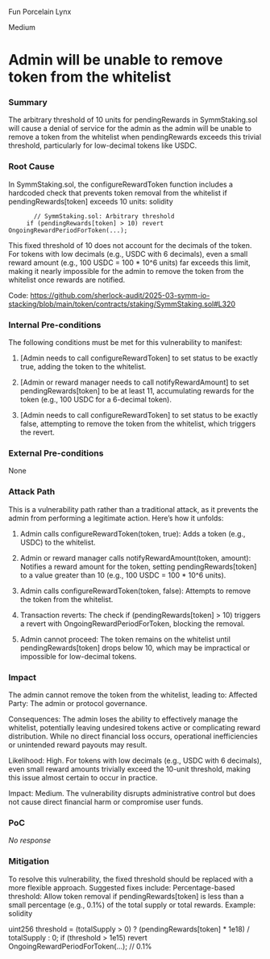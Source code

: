 Fun Porcelain Lynx

Medium

# Admin will be unable to remove token from the whitelist

### Summary

The arbitrary threshold of 10 units for pendingRewards in SymmStaking.sol will cause a denial of service for the admin as the admin will be unable to remove a token from the whitelist when pendingRewards exceeds this trivial threshold, particularly for low-decimal tokens like USDC.



### Root Cause

In SymmStaking.sol, the configureRewardToken function includes a hardcoded check that prevents token removal from the whitelist if pendingRewards[token] exceeds 10 units:
solidity
```solidity
	   // SymmStaking.sol: Arbitrary threshold
     if (pendingRewards[token] > 10) revert OngoingRewardPeriodForToken(...);
```



This fixed threshold of 10 does not account for the decimals of the token. For tokens with low decimals (e.g., USDC with 6 decimals), even a small reward amount (e.g., 100 USDC = 100 * 10^6 units) far exceeds this limit, making it nearly impossible for the admin to remove the token from the whitelist once rewards are notified.


Code: https://github.com/sherlock-audit/2025-03-symm-io-stacking/blob/main/token/contracts/staking/SymmStaking.sol#L320

### Internal Pre-conditions

The following conditions must be met for this vulnerability to manifest:
1. [Admin needs to call configureRewardToken] to set status to be exactly true, adding the token to the whitelist.

2. [Admin or reward manager needs to call notifyRewardAmount] to set pendingRewards[token] to be at least 11, accumulating rewards for the token (e.g., 100 USDC for a 6-decimal token).

3. [Admin needs to call configureRewardToken] to set status to be exactly false, attempting to remove the token from the whitelist, which triggers the revert.



### External Pre-conditions

None

### Attack Path

This is a vulnerability path rather than a traditional attack, as it prevents the admin from performing a legitimate action. Here’s how it unfolds:
1. Admin calls configureRewardToken(token, true): Adds a token (e.g., USDC) to the whitelist.

2. Admin or reward manager calls notifyRewardAmount(token, amount): Notifies a reward amount for the token, setting pendingRewards[token] to a value greater than 10 (e.g., 100 USDC = 100 * 10^6 units).

3. Admin calls configureRewardToken(token, false): Attempts to remove the token from the whitelist.

4. Transaction reverts: The check if (pendingRewards[token] > 10) triggers a revert with OngoingRewardPeriodForToken, blocking the removal.

5. Admin cannot proceed: The token remains on the whitelist until pendingRewards[token] drops below 10, which may be impractical or impossible for low-decimal tokens.



### Impact

The admin cannot remove the token from the whitelist, leading to:
Affected Party: The admin or protocol governance.

Consequences: The admin loses the ability to effectively manage the whitelist, potentially leaving undesired tokens active or complicating reward distribution. While no direct financial loss occurs, operational inefficiencies or unintended reward payouts may result.

Likelihood: High. For tokens with low decimals (e.g., USDC with 6 decimals), even small reward amounts trivially exceed the 10-unit threshold, making this issue almost certain to occur in practice.

Impact: Medium. The vulnerability disrupts administrative control but does not cause direct financial harm or compromise user funds.



### PoC

_No response_

### Mitigation

To resolve this vulnerability, the fixed threshold should be replaced with a more flexible approach. Suggested fixes include:
Percentage-based threshold: Allow token removal if pendingRewards[token] is less than a small percentage (e.g., 0.1%) of the total supply or total rewards. Example:
solidity

uint256 threshold = (totalSupply > 0) ? (pendingRewards[token] * 1e18) / totalSupply : 0;
if (threshold > 1e15) revert OngoingRewardPeriodForToken(...);  // 0.1%

